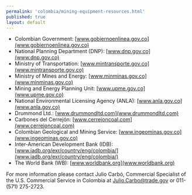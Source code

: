 ```yaml
---
permalink: 'colombia/mining-equipment-resources.html'
published: true
layout: default
---
```

* Colombian Government: [www.gobiernoenlinea.gov.co](www.gobiernoenlinea.gov.co)
* National Planning Department (DNP): [www.dnp.gov.co](www.dnp.gov.co)
* Ministry of Transportation: [www.mintransporte.gov.co](www.mintransporte.gov.co)
* Ministry of Mines and Energy: [www.minminas.gov.co](www.minminas.gov.co)
* Mining and Energy Planning Unit: [www.upme.gov.co](www.upme.gov.co)
* National Environmental Licensing Agency (ANLA): [www.anla.gov.co](www.anla.gov.co)
* Drummond Ltd.: [www.drummondltd.com](www.drummondltd.com)
* Carbones del Cerrejón: [www.cerrejoncoal.com](www.cerrejoncoal.com)
* Colombian Geological and Mining Service: [www.ingeominas.gov.co](www.ingeominas.gov.co)
* Inter-American Development Bank (IDB): [www.iadb.org/exr/country/eng/colombia/](www.iadb.org/exr/country/eng/colombia/)
* The World Bank (WB): [www.worldbank.org](www.worldbank.org)

For more information please contact Julio Carbó, Commercial Specialist of the U.S. Commercial Service in Colombia at [Julio.Carbo@trade.gov](Julio.Carbo@trade.gov) or 011-(571) 275-2723.
